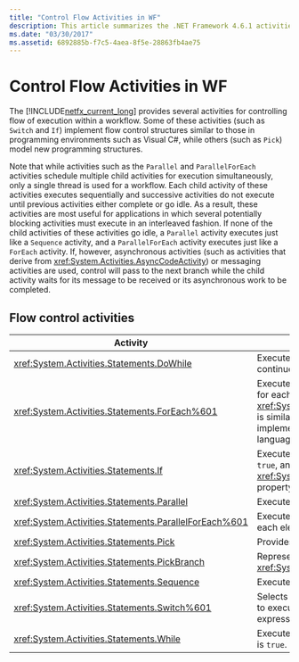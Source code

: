 ```yaml
---
title: "Control Flow Activities in WF"
description: This article summarizes the .NET Framework 4.6.1 activities for controlling flow of execution within a workflow.
ms.date: "03/30/2017"
ms.assetid: 6892885b-f7c5-4aea-8f5e-28863fb4ae75
---
```

# Control Flow Activities in WF

The [!INCLUDE[netfx_current_long](../../../includes/netfx-current-long-md.md)] provides several activities for controlling flow of execution within a workflow. Some of these activities (such as `Switch` and `If`) implement flow control structures similar to those in programming environments such as Visual C#, while others (such as `Pick`) model new programming structures.  
  
 Note that while activities such as the `Parallel` and `ParallelForEach` activities schedule multiple child activities for execution simultaneously, only a single thread is used for a workflow. Each child activity of these activities executes sequentially and successive activities do not execute until previous activities either complete or go idle. As a result, these activities are most useful for applications in which several potentially blocking activities must execute in an interleaved fashion. If none of the child activities of these activities go idle, a `Parallel` activity executes just like a `Sequence` activity, and a `ParallelForEach` activity executes just like a `ForEach` activity. If, however, asynchronous activities (such as activities that derive from <xref:System.Activities.AsyncCodeActivity>) or messaging activities are used, control will pass to the next branch while the child activity waits for its message to be received or its asynchronous work to be completed.  
  
## Flow control activities  
  
|Activity|Description|  
|--------------|-----------------|  
|<xref:System.Activities.Statements.DoWhile>|Executes the contained activities once and continues to do so while a condition is `true`.|  
|<xref:System.Activities.Statements.ForEach%601>|Executes an embedded statement in sequence for each element in a collection. <xref:System.Activities.Statements.ForEach%601> is similar to the keyword `foreach`, but is implemented as an activity rather than a language statement.|  
|<xref:System.Activities.Statements.If>|Executes contained activities if a condition is `true`, and can execute activities contained in the <xref:System.Activities.Statements.If.Else%2A> property if the condition is `false`.|  
|<xref:System.Activities.Statements.Parallel>|Executes contained activities in parallel.|  
|<xref:System.Activities.Statements.ParallelForEach%601>|Executes an embedded statement in parallel for each element in a collection.|  
|<xref:System.Activities.Statements.Pick>|Provides event-based control flow modeling.|  
|<xref:System.Activities.Statements.PickBranch>|Represents a potential path of execution in a <xref:System.Activities.Statements.Pick> activity.|  
|<xref:System.Activities.Statements.Sequence>|Executes contained activities in sequence.|  
|<xref:System.Activities.Statements.Switch%601>|Selects one choice from a number of activities to execute, based on the value of a given expression.|  
|<xref:System.Activities.Statements.While>|Executes contained activities while a condition is `true`.|
